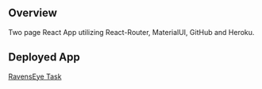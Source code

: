 
## Overview 
Two page React App utilizing React-Router, MaterialUI, GitHub and Heroku. 

## Deployed App 
[RavensEye Task](https://murmuring-tor-21288.herokuapp.com/)